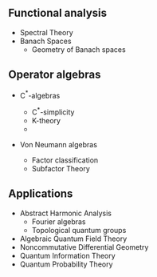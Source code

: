 

## Functional analysis

- Spectral Theory
- Banach Spaces
	+ Geometry of Banach spaces


## Operator algebras

- C$^*$-algebras
	+ C$^*$-simplicity
	+ K-theory
	+ 

- Von Neumann algebras
	+ Factor classification
	+ Subfactor Theory

## Applications
- Abstract Harmonic Analysis
	+ Fourier algebras
	+ Topological quantum groups
- Algebraic Quantum Field Theory
- Noncommutative Differential Geometry
- Quantum Information Theory
- Quantum Probability Theory